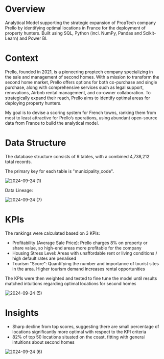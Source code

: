 # Overview
Analytical Model supporting the strategic expansion of PropTech company Prello by identifying optimal locations in France for the deployment of property hunters. Built using SQL, Python (incl. NumPy, Pandas and Scikit-Learn) and Power BI.

# Context
Prello, founded in 2021, is a pioneering proptech company specializing in the sale and management of second homes. With a mission to transform the second home market, Prello offers options for both co-purchase and single purchase, along with comprehensive services such as legal support, renovations, Airbnb rental management, and co-owner collaboration. To strategically expand their reach, Prello aims to identify optimal areas for deploying property hunters.

My goal is to devise a scoring system for French towns, ranking them from most to least attractive for Prello’s operations, using abundant open-source data from France to build the analytical model.

# Data Structure
The database structure consists of 6 tables, with a combined 4,738,212 total records.

The primary key for each table is "municipality_code".

![2024-09-24 (1)](https://github.com/user-attachments/assets/f2181293-ffcb-4e80-8cdd-7f760910c099)

Data Lineage:

![2024-09-24 (7)](https://github.com/user-attachments/assets/b368faf5-71cd-473f-9caa-a33361fd493d)


# KPIs
The rankings were calculated based on 3 KPIs:
- Profitability (Average Sale Price): Prello charges 8% on property or share value, so high-end areas more profitable for the company
- Housing Stress Level: Areas with unaffordable rent or living conditions / high default rates are penalised
- Tourism "Score": Quantifying the number and importance of tourist sites in the area. Higher tourism demand increases rental opportunities

The KPIs were then weighted and tested to fine tune the model until results matched intuitions regarding optimal locations for second homes

![2024-09-24 (5)](https://github.com/user-attachments/assets/9227df17-a032-450d-abad-bcee3820917e)

# Insights

- Sharp decline from top scores, suggesting there are small percentage of locations significantly more optimal with respect to the KPI criteria
- 82% of top 50 locations situated on the coast, fitting with general intuitions about second homes

![2024-09-24 (6)](https://github.com/user-attachments/assets/a9ff708a-0e65-408c-bc9c-44326ca9d53c)







